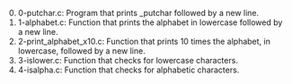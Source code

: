 0. 0-putchar.c: Program that prints _putchar followed by a new line.
1. 1-alphabet.c: Function that prints the alphabet in lowercase followed by a new line.
2. 2-print_alphabet_x10.c: Function that prints 10 times the alphabet, in lowercase, followed by a new line.
3. 3-islower.c: Function that checks for lowercase characters.
4. 4-isalpha.c: Function that checks for alphabetic characters.
